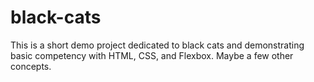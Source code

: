# black-cats
This is a short demo project dedicated to black cats and demonstrating basic competency with HTML, CSS, and Flexbox. Maybe a few other concepts.
